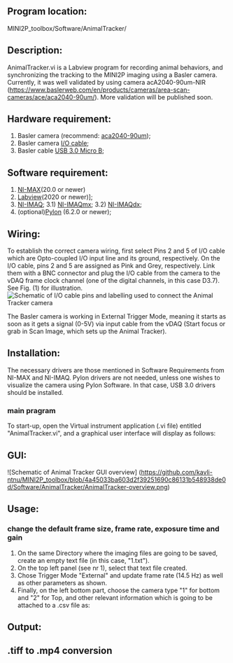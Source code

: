 ## Program location: 
MINI2P_toolbox/Software/AnimalTracker/
## Description: 
AnimalTracker.vi is a Labview program for recording animal behaviors, and synchronizing the tracking to the MINI2P imaging using a Basler camera. Currently, it was well validated by using camera acA2040-90um-NIR (https://www.baslerweb.com/en/products/cameras/area-scan-cameras/ace/aca2040-90um/). More validation will be published soon.
## Hardware requirement: 
1) Basler camera (recommend: [aca2040-90um](https://www.baslerweb.com/en/products/cameras/area-scan-cameras/ace/aca2040-90um/));
2) Basler camera [I/O cable](https://www.baslerweb.com/en/products/vision-components/cable/basler-gp-i-o-cable-hrs-6p-open-p-10-m/);
3) Basler cable [USB 3.0 Micro B](https://www.baslerweb.com/en/products/vision-components/cable/basler-cable-usb-3-0-micro-b-sl-a-p-3-m/);
## Software requirement: 
1) [NI-MAX](https://www.ni.com/en-no/support/downloads/drivers/download.system-configuration.html#371210)(20.0 or newer)
2) [Labview](https://www.ni.com/en-no/support/downloads/software-products/download.labview.html#369643)(2020 or newer)];
3) [NI-IMAQ](https://www.ni.com/en-no/support/downloads/drivers/download.vision-acquisition-software.html#367318);
3.1) [NI-IMAQmx](https://www.ni.com/en-no/support/downloads/drivers/download.ni-daqmx.html#409845);
3.2) [NI-IMAQdx](https://www.ni.com/en-no/support/downloads/drivers/download.vision-acquisition-software.html#367318);
4) (optional)[Pylon](https://www.baslerweb.com/en/sales-support/downloads/software-downloads/software-pylon-6-2-0-windows/) (6.2.0 or newer);
## Wiring:
To establish the correct camera wiring, first select Pins 2 and 5 of I/O cable which are Opto-coupled I/O input line and its ground, respectively. On the I/O cable, pins 2 and 5 are assigned as Pink and Grey, respectively. Link them with a BNC connector and plug the I/O cable from the camera to the vDAQ frame clock channel (one of the digital channels, in this case D3.7). See Fig. (1) for illustration.
![Schematic of I/O cable pins and labelling used to connect the Animal Tracker camera](https://github.com/WeijianZong/MINI2P_toolbox/blob/8b09d5eff4330c718e8ab2673bfa98cee6049cc3/Software/AnimalTracker/CAMERA-IOcable.png)

The Basler camera is working in External Trigger Mode, meaning it starts as soon as it gets a signal (0-5V) via input cable from the vDAQ (Start focus or grab in Scan Image, which sets up the Animal Tracker).
## Installation: 
The necessary drivers are those mentioned in Software Requirements from NI-MAX and NI-IMAQ. Pylon drivers are not needed, unless one wishes to visualize the camera using Pylon Software. In that case, USB 3.0 drivers should be installed.
### main pragram
To start-up, open the Virtual instrument application (.vi file) entitled "AnimalTracker.vi", and a graphical user interface will display as follows:


## GUI:
![Schematic of Animal Tracker GUI overview]
(https://github.com/kavli-ntnu/MINI2P_toolbox/blob/4a45033ba603d2f39251690c86131b548938de0d/Software/AnimalTracker/AnimalTracker-overview.png)

## Usage:
### change the default frame size, frame rate, exposure time and gain
1. On the same Directory where the imaging files are going to be saved, create an empty text file (in this case, "1.txt"). 
2. On the top left panel (see nr 1), select that text file created.
3. Chose Trigger Mode "External" and update frame rate (14.5 Hz) as well as other parameters as shown.
4. Finally, on the left bottom part, choose the camera type "1" for bottom and "2" for Top, and other relevant information which is going to be attached to a .csv file as:

###
## Output:

## .tiff to .mp4 conversion
